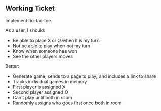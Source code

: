 ## Working Ticket

Implement tic-tac-toe

As a user, I should:
* Be able to place X or O when it is my turn
* Not be able to play when not my turn
* Know when someone has won
* See the other players moves

Better:
* Generate game, sends to a page to play, and includes a link to share
* Tracks individual games in memory
* First player is assigned X
* Second player assigned O
* Can't play until both in room
* Randomly assigns who goes first once both in room
